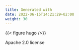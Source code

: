 ```yaml
---
title: Generated with
date: 2022-06-15T14:21:29+02:00
weight: 30
---
```

{{< figure hugo />}}

Apache 2.0 license
